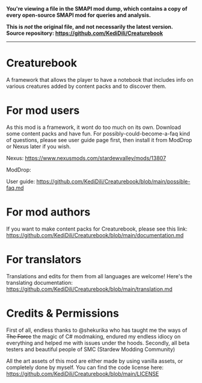 **You're viewing a file in the SMAPI mod dump, which contains a copy of every open-source SMAPI mod
for queries and analysis.**

**This is _not_ the original file, and not necessarily the latest version.**  
**Source repository: https://github.com/KediDili/Creaturebook**

----

# Creaturebook
A framework that allows the player to have a notebook that includes info on various creatures added by content packs and to discover them.

# For mod users
As this mod is a framework, it wont do too much on its own. Download some content packs and have fun. For possibly-could-become-a-faq
kind of questions, please see user guide page first, then install it from ModDrop or Nexus later if you wish.

Nexus: https://www.nexusmods.com/stardewvalley/mods/13807

ModDrop:

User guide: https://github.com/KediDili/Creaturebook/blob/main/possible-faq.md

# For mod authors
If you want to make content packs for Creaturebook, please see this link: 
https://github.com/KediDili/Creaturebook/blob/main/documentation.md

# For translators
Translations and edits for them from all languages are welcome! Here's the translating documentation: 
https://github.com/KediDili/Creaturebook/blob/main/translation.md

# Credits & Permissions
First of all, endless thanks to @shekurika who has taught me the ways of ~~The Force~~ the magic of C# modmaking, endured my endless idiocy on everything and helped me with issues under the hoods. Secondly, all beta testers and beautiful people of SMC (Stardew Modding Community)

All the art assets of this mod are either made by using vanilla assets, or completely done by myself.
You can find the code license here: https://github.com/KediDili/Creaturebook/blob/main/LICENSE
